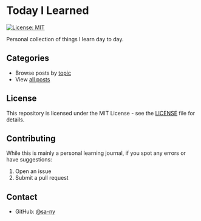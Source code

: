 # Today I Learned

[![License: MIT](https://img.shields.io/badge/License-MIT-yellow.svg)](https://opensource.org/licenses/MIT)

Personal collection of things I learn day to day.

## Categories

- Browse posts by [topic](https://sa-ny.github.io/til/tags)
- View [all posts](https://sa-ny.github.io/til)

## License

This repository is licensed under the MIT License - see the [LICENSE](LICENSE) file for details.

## Contributing

While this is mainly a personal learning journal, if you spot any errors or have suggestions:
1. Open an issue
2. Submit a pull request

## Contact

- GitHub: [@sa-ny](https://github.com/sa-ny)
